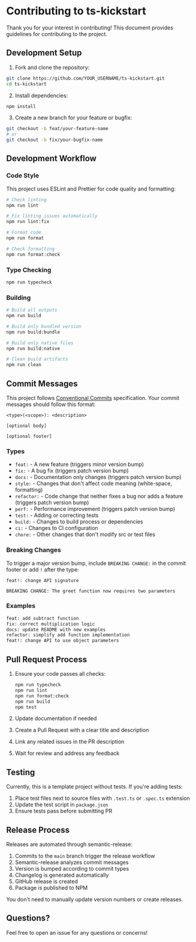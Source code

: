# Contributing to ts-kickstart

Thank you for your interest in contributing! This document provides guidelines for contributing to the project.

## Development Setup

1. Fork and clone the repository:
```bash
git clone https://github.com/YOUR_USERNAME/ts-kickstart.git
cd ts-kickstart
```

2. Install dependencies:
```bash
npm install
```

3. Create a new branch for your feature or bugfix:
```bash
git checkout -b feat/your-feature-name
# or
git checkout -b fix/your-bugfix-name
```

## Development Workflow

### Code Style

This project uses ESLint and Prettier for code quality and formatting:

```bash
# Check linting
npm run lint

# Fix linting issues automatically
npm run lint:fix

# Format code
npm run format

# Check formatting
npm run format:check
```

### Type Checking

```bash
npm run typecheck
```

### Building

```bash
# Build all outputs
npm run build

# Build only bundled version
npm run build:bundle

# Build only native files
npm run build:native

# Clean build artifacts
npm run clean
```

## Commit Messages

This project follows [Conventional Commits](https://www.conventionalcommits.org/) specification. Your commit messages should follow this format:

```
<type>(<scope>): <description>

[optional body]

[optional footer]
```

### Types

- `feat:` - A new feature (triggers minor version bump)
- `fix:` - A bug fix (triggers patch version bump)
- `docs:` - Documentation only changes (triggers patch version bump)
- `style:` - Changes that don't affect code meaning (white-space, formatting)
- `refactor:` - Code change that neither fixes a bug nor adds a feature (triggers patch version bump)
- `perf:` - Performance improvement (triggers patch version bump)
- `test:` - Adding or correcting tests
- `build:` - Changes to build process or dependencies
- `ci:` - Changes to CI configuration
- `chore:` - Other changes that don't modify src or test files

### Breaking Changes

To trigger a major version bump, include `BREAKING CHANGE:` in the commit footer or add `!` after the type:

```
feat!: change API signature

BREAKING CHANGE: The greet function now requires two parameters
```

### Examples

```bash
feat: add subtract function
fix: correct multiplication logic
docs: update README with new examples
refactor: simplify add function implementation
feat!: change API to use object parameters
```

## Pull Request Process

1. Ensure your code passes all checks:
   ```bash
   npm run typecheck
   npm run lint
   npm run format:check
   npm run build
   npm test
   ```

2. Update documentation if needed

3. Create a Pull Request with a clear title and description

4. Link any related issues in the PR description

5. Wait for review and address any feedback

## Testing

Currently, this is a template project without tests. If you're adding tests:

1. Place test files next to source files with `.test.ts` or `.spec.ts` extension
2. Update the test script in `package.json`
3. Ensure tests pass before submitting PR

## Release Process

Releases are automated through semantic-release:

1. Commits to the `main` branch trigger the release workflow
2. Semantic-release analyzes commit messages
3. Version is bumped according to commit types
4. Changelog is generated automatically
5. GitHub release is created
6. Package is published to NPM

You don't need to manually update version numbers or create releases.

## Questions?

Feel free to open an issue for any questions or concerns!
